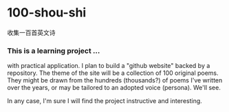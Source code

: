 # 100-shou-shi
收集一百首英文诗

### This is a learning project ...
with practical application. I plan to build a "github website" backed by a repository. The theme of the site will be a collection of 100 original poems. They might be drawn from the hundreds (thousands?) of poems I've written over the years, or may be tailored to an adopted voice (persona). We'll see.

In any case, I'm sure I will find the project instructive and interesting.

